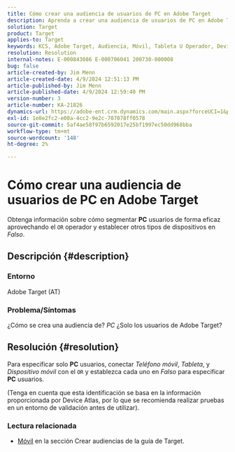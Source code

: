 ```yaml
---
title: Cómo crear una audiencia de usuarios de PC en Adobe Target
description: Aprenda a crear una audiencia de usuarios de PC en Adobe Target.
solution: Target
product: Target
applies-to: Target
keywords: KCS, Adobe Target, Audiencia, Móvil, Tableta U Operador, Device Atlas, Entorno, Cómo..., AT
resolution: Resolution
internal-notes: E-000843086 E-000706041 200730-000008
bug: false
article-created-by: Jim Menn
article-created-date: 4/9/2024 12:51:13 PM
article-published-by: Jim Menn
article-published-date: 4/9/2024 12:59:40 PM
version-number: 3
article-number: KA-21826
dynamics-url: https://adobe-ent.crm.dynamics.com/main.aspx?forceUCI=1&pagetype=entityrecord&etn=knowledgearticle&id=e2e86ad5-6ff6-ee11-a1fe-6045bd006268
exl-id: 1e0e2fc2-e00a-4cc2-9e2c-707078ff0578
source-git-commit: 5af4ae58f97b6592017e25bf1997ec50dd968bba
workflow-type: tm+mt
source-wordcount: '148'
ht-degree: 2%

---
```


# Cómo crear una audiencia de usuarios de PC en Adobe Target


Obtenga información sobre cómo segmentar <b>PC</b> usuarios de forma eficaz aprovechando el `OR` operador y establecer otros tipos de dispositivos en *Falso*.

## Descripción {#description}


### Entorno

Adobe Target (AT)

### Problema/Síntomas

¿Cómo se crea una audiencia de? *PC* ¿Solo los usuarios de Adobe Target?


## Resolución {#resolution}


Para especificar solo <b>PC</b> usuarios, conectar *Teléfono móvil*, *Tableta*, y *Dispositivo móvil* con el `OR` y establezca cada uno en *Falso* para especificar <b>PC</b> usuarios.

(Tenga en cuenta que esta identificación se basa en la información proporcionada por Device Atlas, por lo que se recomienda realizar pruebas en un entorno de validación antes de utilizar).



### <b>Lectura relacionada</b>

- [Móvil](https://experienceleague.adobe.com/en/docs/target/using/audiences/create-audiences/categories-audiences/mobile#) en la sección Crear audiencias de la guía de Target.
